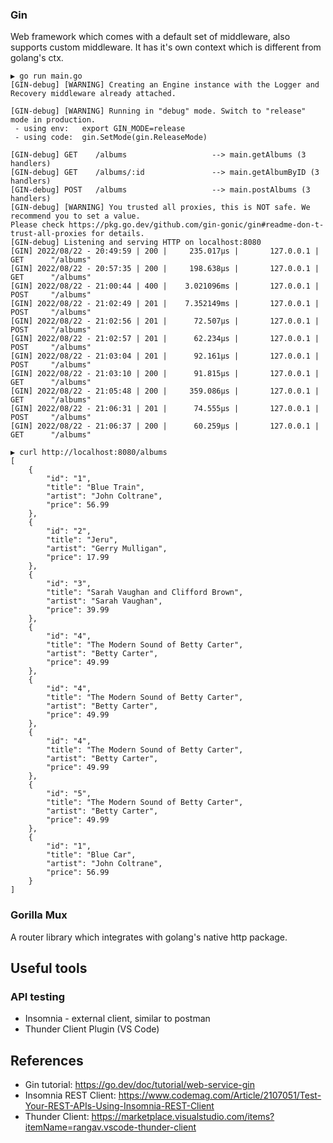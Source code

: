 ### Gin

Web framework which comes with a default set of middleware, also supports custom middleware. 
It has it's own context which is different from golang's ctx. 

```
▶ go run main.go
[GIN-debug] [WARNING] Creating an Engine instance with the Logger and Recovery middleware already attached.

[GIN-debug] [WARNING] Running in "debug" mode. Switch to "release" mode in production.
 - using env:   export GIN_MODE=release
 - using code:  gin.SetMode(gin.ReleaseMode)

[GIN-debug] GET    /albums                   --> main.getAlbums (3 handlers)
[GIN-debug] GET    /albums/:id               --> main.getAlbumByID (3 handlers)
[GIN-debug] POST   /albums                   --> main.postAlbums (3 handlers)
[GIN-debug] [WARNING] You trusted all proxies, this is NOT safe. We recommend you to set a value.
Please check https://pkg.go.dev/github.com/gin-gonic/gin#readme-don-t-trust-all-proxies for details.
[GIN-debug] Listening and serving HTTP on localhost:8080
[GIN] 2022/08/22 - 20:49:59 | 200 |     235.017µs |       127.0.0.1 | GET      "/albums"
[GIN] 2022/08/22 - 20:57:35 | 200 |     198.638µs |       127.0.0.1 | GET      "/albums"
[GIN] 2022/08/22 - 21:00:44 | 400 |    3.021096ms |       127.0.0.1 | POST     "/albums"
[GIN] 2022/08/22 - 21:02:49 | 201 |    7.352149ms |       127.0.0.1 | POST     "/albums"
[GIN] 2022/08/22 - 21:02:56 | 201 |      72.507µs |       127.0.0.1 | POST     "/albums"
[GIN] 2022/08/22 - 21:02:57 | 201 |      62.234µs |       127.0.0.1 | POST     "/albums"
[GIN] 2022/08/22 - 21:03:04 | 201 |      92.161µs |       127.0.0.1 | POST     "/albums"
[GIN] 2022/08/22 - 21:03:10 | 200 |      91.815µs |       127.0.0.1 | GET      "/albums"
[GIN] 2022/08/22 - 21:05:48 | 200 |     359.086µs |       127.0.0.1 | GET      "/albums"
[GIN] 2022/08/22 - 21:06:31 | 201 |      74.555µs |       127.0.0.1 | POST     "/albums"
[GIN] 2022/08/22 - 21:06:37 | 200 |      60.259µs |       127.0.0.1 | GET      "/albums"

```

```
▶ curl http://localhost:8080/albums
[
    {
        "id": "1",
        "title": "Blue Train",
        "artist": "John Coltrane",
        "price": 56.99
    },
    {
        "id": "2",
        "title": "Jeru",
        "artist": "Gerry Mulligan",
        "price": 17.99
    },
    {
        "id": "3",
        "title": "Sarah Vaughan and Clifford Brown",
        "artist": "Sarah Vaughan",
        "price": 39.99
    },
    {
        "id": "4",
        "title": "The Modern Sound of Betty Carter",
        "artist": "Betty Carter",
        "price": 49.99
    },
    {
        "id": "4",
        "title": "The Modern Sound of Betty Carter",
        "artist": "Betty Carter",
        "price": 49.99
    },
    {
        "id": "4",
        "title": "The Modern Sound of Betty Carter",
        "artist": "Betty Carter",
        "price": 49.99
    },
    {
        "id": "5",
        "title": "The Modern Sound of Betty Carter",
        "artist": "Betty Carter",
        "price": 49.99
    },
    {
        "id": "1",
        "title": "Blue Car",
        "artist": "John Coltrane",
        "price": 56.99
    }
]
```


### Gorilla Mux

A router library which integrates with golang's native http package. 


## Useful tools

### API testing
- Insomnia - external client, similar to postman
- Thunder Client Plugin (VS Code)



## References
- Gin tutorial: https://go.dev/doc/tutorial/web-service-gin
- Insomnia REST Client: https://www.codemag.com/Article/2107051/Test-Your-REST-APIs-Using-Insomnia-REST-Client
- Thunder Client: https://marketplace.visualstudio.com/items?itemName=rangav.vscode-thunder-client
